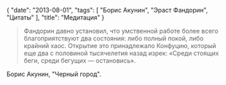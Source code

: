 {
   "date": "2013-08-01",
   "tags": [
      "Борис Акунин",
      "Эраст Фандорин",
      "Цитаты"
   ],
   "title": "Медитация"
}

> Фандорин давно установил, что умственной работе более всего благоприятствуют два состояния: либо полный покой, либо крайний хаос. Открытие это принадлежало Конфуцию, который еще два с половиной тысячелетия назад изрек: «Среди стоящих беги, среди бегущих — остановись».

Борис Акунин, "Черный город".
